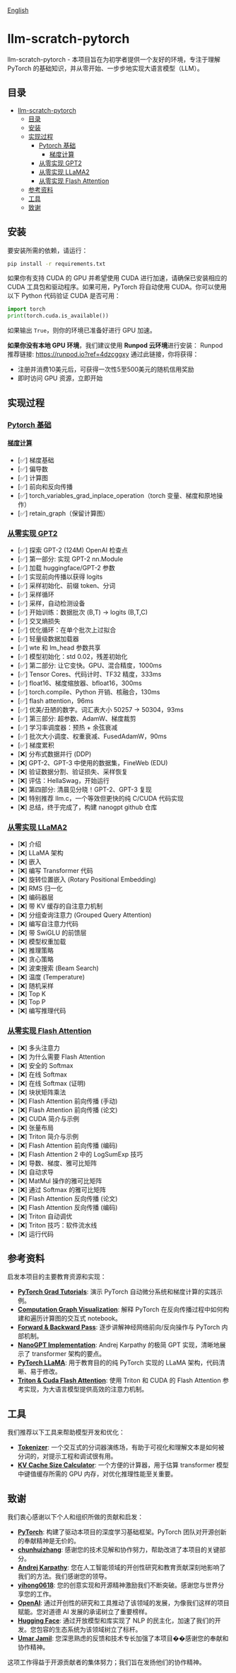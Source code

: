 [English](./README.md)

# llm-scratch-pytorch
llm-scratch-pytorch - 本项目旨在为初学者提供一个友好的环境，专注于理解 PyTorch 的基础知识，并从零开始、一步步地实现大语言模型（LLM）。

## 目录
- [llm-scratch-pytorch](#llm-scratch-pytorch)
  - [目录](#目录)
  - [安装](#安装)
  - [实现过程](#实现过程)
    - [Pytorch 基础](#pytorch-基础)
      - [梯度计算](#梯度计算)
    - [从零实现 GPT2](#从零实现-gpt2)
    - [从零实现 LLaMA2](#从零实现-llama2)
    - [从零实现 Flash Attention](#从零实现-flash-attention)
  - [参考资料](#参考资料)
  - [工具](#工具)
  - [致谢](#致谢)

## 安装

要安装所需的依赖，请运行：

```bash
pip install -r requirements.txt
```

如果你有支持 CUDA 的 GPU 并希望使用 CUDA 进行加速，请确保已安装相应的 CUDA 工具包和驱动程序。如果可用，PyTorch 将自动使用 CUDA。你可以使用以下 Python 代码验证 CUDA 是否可用：

```python
import torch
print(torch.cuda.is_available())
```

如果输出 `True`，则你的环境已准备好进行 GPU 加速。

**如果你没有本地 GPU 环境**，我们建议使用 **Runpod 云环境**进行安装：
Runpod 推荐链接: https://runpod.io?ref=4dzcggxy
通过此链接，你将获得：
- 注册并消费10美元后，可获得一次性5至500美元的随机信用奖励
- 即时访问 GPU 资源，立即开始

## 实现过程
### [Pytorch 基础](https://github.com/skyloevil/llm-scratch-pytorch/tree/main/pytorch_basis)
#### [梯度计算](https://github.com/skyloevil/llm-scratch-pytorch/tree/main/pytorch_basis/computation_gragh)
- [✅] 梯度基础
- [✅] 偏导数
- [✅] 计算图
- [✅] 前向和反向传播
- [✅] torch_variables_grad_inplace_operation（torch 变量、梯度和原地操作）
- [✅] retain_graph（保留计算图）

### [从零实现 GPT2](https://github.com/skyloevil/llm-scratch-pytorch/tree/main/pytorch_gp2_from_scratch)
- [✅] 探索 GPT-2 (124M) OpenAI 检查点
- [✅] 第一部分: 实现 GPT-2 nn.Module
- [✅] 加载 huggingface/GPT-2 参数
- [✅] 实现前向传播以获得 logits
- [✅] 采样初始化、前缀 token、分词
- [✅] 采样循环
- [✅] 采样，自动检测设备
- [✅] 开始训练：数据批次 (B,T) → logits (B,T,C)
- [✅] 交叉熵损失
- [✅] 优化循环：在单个批次上过拟合
- [✅] 轻量级数据加载器
- [✅] wte 和 lm_head 参数共享
- [✅] 模型初始化：std 0.02，残差初始化
- [✅] 第二部分: 让它变快。GPU、混合精度，1000ms
- [✅] Tensor Cores、代码计时、TF32 精度，333ms
- [✅] float16、梯度缩放器、bfloat16，300ms
- [✅] torch.compile、Python 开销、核融合，130ms
- [✅] flash attention，96ms
- [✅] 优美/丑陋的数字。词汇表大小 50257 → 50304，93ms
- [✅] 第三部分: 超参数、AdamW、梯度裁剪
- [✅] 学习率调度器：预热 + 余弦衰减
- [✅] 批次大小调度、权重衰减、FusedAdamW，90ms
- [✅] 梯度累积
- [❌] 分布式数据并行 (DDP)
- [❌] GPT-2、GPT-3 中使用的数据集，FineWeb (EDU)
- [❌] 验证数据分割、验证损失、采样恢复
- [❌] 评估：HellaSwag，开始运行
- [❌] 第四部分: 清晨见分晓！GPT-2、GPT-3 复现
- [❌] 特别推荐 llm.c，一个等效但更快的纯 C/CUDA 代码实现
- [❌] 总结，终于完成了，构建 nanogpt github 仓库

### [从零实现 LLaMA2](https://github.com/skyloevil/llm-scratch-pytorch/tree/main/pytorch_llama2_from_scratch)
- [❌] 介绍
- [❌] LLaMA 架构
- [❌] 嵌入
- [❌] 编写 Transformer 代码
- [❌] 旋转位置嵌入 (Rotary Positional Embedding)
- [❌] RMS 归一化
- [❌] 编码器层
- [❌] 带 KV 缓存的自注意力机制
- [❌] 分组查询注意力 (Grouped Query Attention)
- [❌] 编写自注意力代码
- [❌] 带 SwiGLU 的前馈层
- [❌] 模型权重加载
- [❌] 推理策略
- [❌] 贪心策略
- [❌] 波束搜索 (Beam Search)
- [❌] 温度 (Temperature)
- [❌] 随机采样
- [❌] Top K
- [❌] Top P
- [❌] 编写推理代码

### [从零实现 Flash Attention](https://github.com/skyloevil/llm-scratch-pytorch/tree/main/triton_flash_attention_scratch)
- [❌] 多头注意力
- [❌] 为什么需要 Flash Attention
- [❌] 安全的 Softmax
- [❌] 在线 Softmax
- [❌] 在线 Softmax (证明)
- [❌] 块状矩阵乘法
- [❌] Flash Attention 前向传播 (手动)
- [❌] Flash Attention 前向传播 (论文)
- [❌] CUDA 简介与示例
- [❌] 张量布局
- [❌] Triton 简介与示例
- [❌] Flash Attention 前向传播 (编码)
- [❌] Flash Attention 2 中的 LogSumExp 技巧
- [❌] 导数、梯度、雅可比矩阵
- [❌] 自动求导
- [❌] MatMul 操作的雅可比矩阵
- [❌] 通过 Softmax 的雅可比矩阵
- [❌] Flash Attention 反向传播 (论文)
- [❌] Flash Attention 反向传播 (编码)
- [❌] Triton 自动调优
- [❌] Triton 技巧：软件流水线
- [❌] 运行代码

## 参考资料

启发本项目的主要教育资源和实现：

- **[PyTorch Grad Tutorials](https://github.com/chunhuizhang/bilibili_vlogs/tree/master/learn_torch/grad)**: 演示 PyTorch 自动微分系统和梯度计算的实践示例。
- **[Computation Graph Visualization](https://github.com/chunhuizhang/bilibili_vlogs/blob/master/learn_torch/grad/03_computation_graph.ipynb)**: 解释 PyTorch 在反向传播过程中如何构建和遍历计算图的交互式 notebook。
- **[Forward & Backward Pass](https://github.com/chunhuizhang/bilibili_vlogs/blob/master/learn_torch/grad/04_backward_step.ipynb)**: 逐步讲解神经网络前向/反向操作与 PyTorch 内部机制。
- **[NanoGPT Implementation](https://github.com/karpathy/build-nanogpt)**: Andrej Karpathy 的极简 GPT 实现，清晰地展示了 transformer 架构的要点。
- **[PyTorch LLaMA](https://github.com/hkproj/pytorch-llama)**: 用于教育目的的纯 PyTorch 实现的 LLaMA 架构，代码清晰、易于修改。
- **[Triton & Cuda Flash Attention](https://github.com/hkproj/triton-flash-attention)**: 使用 Triton 和 CUDA 的 Flash Attention 参考实现，为大语言模型提供高效的注意力机制。

## 工具

我们推荐以下工具来帮助模型开发和优化：

- **[Tokenizer](https://tiktokenizer.vercel.app/)**: 一个交互式的分词器演练场，有助于可视化和理解文本是如何被分词的，对提示工程和调试很有用。
- **[KV Cache Size Calculator](https://lmcache.ai/kv_cache_calculator.html)**: 一个方便的计算器，用于估算 transformer 模型中键值缓存所需的 GPU 内存，对优化推理性能至关重要。

## 致谢  

我们衷心感谢以下个人和组织所做的贡献和启发：  

- **[PyTorch](https://github.com/pytorch)**: 构建了驱动本项目的深度学习基础框架。PyTorch 团队对开源创新的奉献精神是无价的。  
- **[chunhuizhang](https://github.com/chunhuizhang)**: 感谢您的技术见解和协作努力，帮助改进了本项目的关键部分。  
- **[Andrej Karpathy](https://github.com/karpathy)**: 您在人工智能领域的开创性研究和教育贡献深刻地影响了我们的方法。我们感谢您的领导。  
- **[yihong0618](https://github.com/yihong0618)**: 您的创意实现和开源精神激励我们不断突破。感谢您与世界分享您的工作。
- **[OpenAI](https://github.com/openai)**: 通过开创性的研究和工具推动了该领域的发展，为像我们这样的项目赋能。您对道德 AI 发展的承诺树立了重要榜样。
- **[Hugging Face](https://github.com/huggingface)**: 通过开放模型和库实现了 NLP 的民主化，加速了我们的开发。您包容的生态系统为该领域树立了标杆。  
- **[Umar Jamil](https://github.com/hkproj)**: 您深思熟虑的反馈和技术专长加强了本项目��感谢您的奉献和协作精神。

这项工作得益于开源贡献者的集体努力；我们旨在发扬他们的协作精神。
